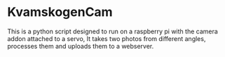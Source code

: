 KvamskogenCam
=============

This is a python script designed to run on a raspberry pi with the camera addon attached to a servo,
It takes two photos from different angles, processes them and uploads them to a webserver.
